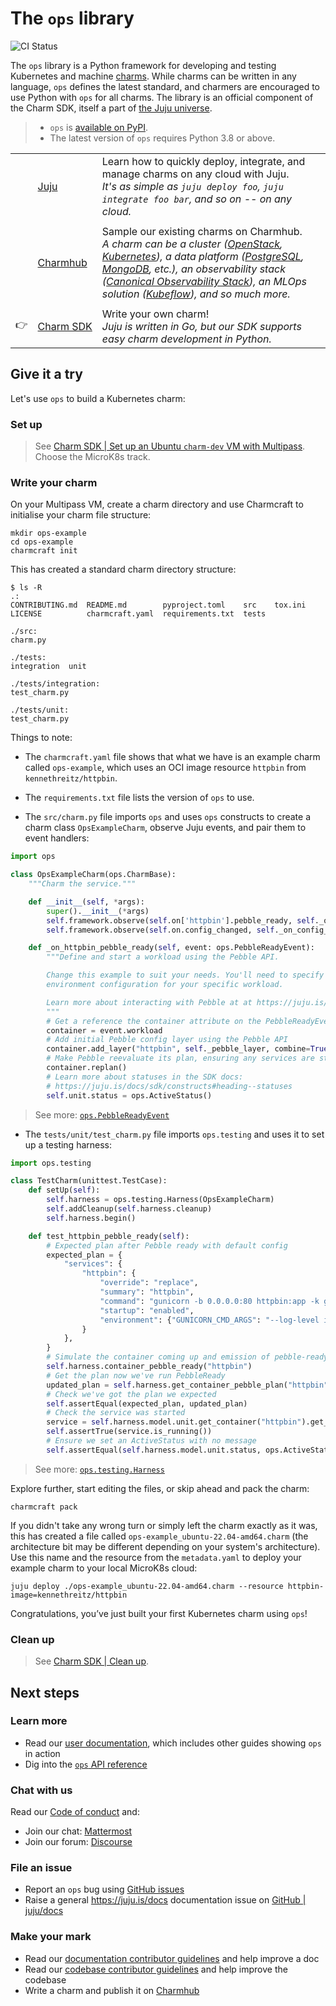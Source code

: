 # The `ops` library

![CI Status](https://github.com/canonical/operator/actions/workflows/framework-tests.yaml/badge.svg)

The `ops` library is a Python framework for developing and testing Kubernetes and machine [charms](https://juju.is/docs/sdk/charmed-operators). While charms can be written in any language, `ops` defines the latest standard, and charmers are encouraged to use Python with `ops` for all charms. The library is an official component of the Charm SDK, itself a part of [the Juju universe](https://juju.is/).

> - `ops` is  [available on PyPI](https://pypi.org/project/ops/).
> - The latest version of `ops` requires Python 3.8 or above.

||||
|-|-|- |
|| [Juju](https://juju.is/docs/juju) | Learn how to quickly deploy, integrate, and manage charms on any cloud with Juju. <br>  _It's as simple as `juju deploy foo`, `juju integrate foo bar`, and so on -- on any cloud._ |
||||
|| [Charmhub](https://charmhub.io/) | Sample our existing charms on Charmhub. <br> _A charm can be a cluster ([OpenStack](https://charmhub.io/openstack-base), [Kubernetes](https://charmhub.io/charmed-kubernetes)), a data platform ([PostgreSQL](https://charmhub.io/postgresql-k8s), [MongoDB](https://charmhub.io/mongodb), etc.), an observability stack ([Canonical Observability Stack](https://charmhub.io/cos-lite)), an MLOps solution ([Kubeflow](https://charmhub.io/kubeflow)), and so much more._ |
||||
|👉| [Charm&nbsp;SDK](https://juju.is/docs/sdk)  | Write your own charm! <br> _Juju is written in Go, but our SDK supports easy charm development in Python._  |

## Give it a try

Let's use `ops` to build a Kubernetes charm:

### Set up

> See [Charm SDK | Set up an Ubuntu `charm-dev` VM with Multipass](https://juju.is/docs/sdk/dev-setup#heading--automatic-set-up-an-ubuntu-charm-dev-vm-with-multipass). <br> Choose the MicroK8s track.


### Write your charm

On your Multipass VM, create a charm directory and use Charmcraft to initialise your charm file structure:

```shell-script
mkdir ops-example
cd ops-example
charmcraft init
```
This has created a standard charm directory structure:

```shell-script
$ ls -R
.:
CONTRIBUTING.md  README.md        pyproject.toml    src    tox.ini
LICENSE          charmcraft.yaml  requirements.txt  tests

./src:
charm.py

./tests:
integration  unit

./tests/integration:
test_charm.py

./tests/unit:
test_charm.py
```

Things to note:

- The `charmcraft.yaml` file shows that what we have is an example charm called `ops-example`, which uses an OCI image resource `httpbin` from `kennethreitz/httpbin`.

- The `requirements.txt` file lists the version of `ops` to use.

- The `src/charm.py` file imports `ops` and uses `ops` constructs to create a charm class `OpsExampleCharm`, observe Juju events, and pair them to event handlers:

```python
import ops

class OpsExampleCharm(ops.CharmBase):
    """Charm the service."""

    def __init__(self, *args):
        super().__init__(*args)
        self.framework.observe(self.on['httpbin'].pebble_ready, self._on_httpbin_pebble_ready)
        self.framework.observe(self.on.config_changed, self._on_config_changed)

    def _on_httpbin_pebble_ready(self, event: ops.PebbleReadyEvent):
        """Define and start a workload using the Pebble API.

        Change this example to suit your needs. You'll need to specify the right entrypoint and
        environment configuration for your specific workload.

        Learn more about interacting with Pebble at at https://juju.is/docs/sdk/pebble.
        """
        # Get a reference the container attribute on the PebbleReadyEvent
        container = event.workload
        # Add initial Pebble config layer using the Pebble API
        container.add_layer("httpbin", self._pebble_layer, combine=True)
        # Make Pebble reevaluate its plan, ensuring any services are started if enabled.
        container.replan()
        # Learn more about statuses in the SDK docs:
        # https://juju.is/docs/sdk/constructs#heading--statuses
        self.unit.status = ops.ActiveStatus()
```

> See more: [`ops.PebbleReadyEvent`](https://ops.readthedocs.io/en/latest/index.html#ops.PebbleReadyEvent)

- The `tests/unit/test_charm.py` file imports `ops.testing` and uses it to set up a testing harness:

```python
import ops.testing

class TestCharm(unittest.TestCase):
    def setUp(self):
        self.harness = ops.testing.Harness(OpsExampleCharm)
        self.addCleanup(self.harness.cleanup)
        self.harness.begin()

    def test_httpbin_pebble_ready(self):
        # Expected plan after Pebble ready with default config
        expected_plan = {
            "services": {
                "httpbin": {
                    "override": "replace",
                    "summary": "httpbin",
                    "command": "gunicorn -b 0.0.0.0:80 httpbin:app -k gevent",
                    "startup": "enabled",
                    "environment": {"GUNICORN_CMD_ARGS": "--log-level info"},
                }
            },
        }
        # Simulate the container coming up and emission of pebble-ready event
        self.harness.container_pebble_ready("httpbin")
        # Get the plan now we've run PebbleReady
        updated_plan = self.harness.get_container_pebble_plan("httpbin").to_dict()
        # Check we've got the plan we expected
        self.assertEqual(expected_plan, updated_plan)
        # Check the service was started
        service = self.harness.model.unit.get_container("httpbin").get_service("httpbin")
        self.assertTrue(service.is_running())
        # Ensure we set an ActiveStatus with no message
        self.assertEqual(self.harness.model.unit.status, ops.ActiveStatus())
```

> See more: [`ops.testing.Harness`](https://ops.readthedocs.io/en/latest/#ops.testing.Harness)


Explore further, start editing the files, or skip ahead and pack the charm:

```shell-script
charmcraft pack
```

If you didn't take any wrong turn or simply left the charm exactly as it was, this has created a file called `ops-example_ubuntu-22.04-amd64.charm` (the architecture bit may be different depending on your system's architecture). Use this name and the resource from the `metadata.yaml` to deploy your example charm to your local MicroK8s cloud:

```shell-script
juju deploy ./ops-example_ubuntu-22.04-amd64.charm --resource httpbin-image=kennethreitz/httpbin
```

Congratulations, you’ve just built your first Kubernetes charm using `ops`!

### Clean up

> See [Charm SDK | Clean up](https://juju.is/docs/sdk/dev-setup#heading--automatic-set-up-an-ubuntu-charm-dev-vm-with-multipass).

## Next steps

### Learn more
- Read our [user documentation](https://juju.is/docs/sdk/ops), which includes other guides showing `ops` in action
- Dig into the [`ops` API reference](https://ops.readthedocs.io/en/latest/)

### Chat with us

Read our [Code of conduct](https://ubuntu.com/community/code-of-conduct) and:
- Join our chat: [Mattermost](https://chat.charmhub.io/charmhub/channels/ops)
- Join our forum: [Discourse](https://discourse.charmhub.io/)

### File an issue

- Report an `ops` bug using [GitHub issues](https://github.com/canonical/operator/issues)
- Raise a general https://juju.is/docs documentation issue on [GitHub | juju/docs](https://github.com/juju/docs)

### Make your mark

- Read our [documentation contributor guidelines](https://discourse.charmhub.io/t/documentation-guidelines-for-contributors/1245) and help improve a doc
- Read our [codebase contributor guidelines](https://github.com/canonical/operator/blob/main/HACKING.md) and help improve the codebase
- Write a charm and publish it on [Charmhub](https://charmhub.io/)
